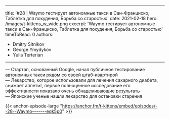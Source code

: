 
---
title: '#28 | Waymo тестирует автономные такси в Сан-Франциско, Таблетка для похудения, Борьба со старостью'
date: 2021-02-18
hero: /images/t-kittens_w_wide.png
excerpt: 'Waymo тестирует автономные такси в Сан-Франциско, Таблетка для похудения, Борьба со старостью'
timeToRead: 0
authors:
  - Dmitry Sitnikov
  - George Ymydykov
  - Yulia Terterian
---

— Стартап, основанный Google, начал публичное тестирование автономных такси рядом со своей штаб-квартирой<br/>
— Лекарство, которое использовали для лечения сахарного диабета, снижает аппетит, первое полноценное исследование его эффективности показало очень обнадеживающие результаты<br/>
— Японские ученые нашли лекарство для остановки старения

{{< anchor-episode-large "https://anchor.fm/t-kittens/embed/episodes/--28--Waymo-------eqk5p0" >}}
